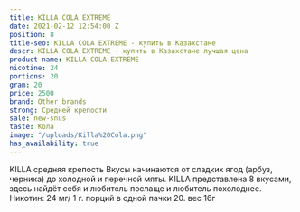 ```yaml
---
title: KILLA COLA EXTREME
date: 2021-02-12 12:54:00 Z
position: 8
title-seo: KILLA COLA EXTREME - купить в Казахстане
descr: KILLA COLA EXTREME - купить в Казахстане лучшая цена
product-name: KILLA COLA EXTREME
nicotine: 24
portions: 20
gram: 20
price: 2500
brand: Other brands
strong: Средней крепости
sale: new-snus
taste: Кола
image: "/uploads/Killa%20Cola.png"
has_availability: true
---
```


KILLA средняя крепость Вкусы начинаются от сладких ягод (арбуз, черника) до холодной и перечной мяты. KILLA представлена 8 вкусами, здесь найдёт себя и любитель послаще и любитель похолоднее. Никотин: 24 мг/ 1 г. порций в одной пачки 20. вес 16г